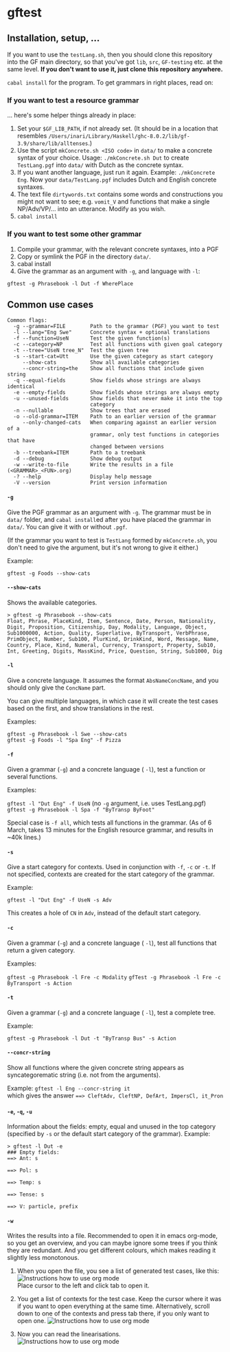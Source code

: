 # gftest

## Installation, setup, …

If you want to use the `testLang.sh`, then you should clone this repository into the GF main directory, so that you've got `lib`, `src`, `GF-testing` etc. at the same level. **If you don't want to use it, just clone this repository anywhere.**

`cabal install` for the program. To get grammars in right places, read on:

### If you want to test a resource grammar

... here's some helper things already in place:

1) Set your `$GF_LIB_PATH`, if not already set. (It should be in a location that resembles `/Users/inari/Library/Haskell/ghc-8.0.2/lib/gf-3.9/share/lib/alltenses`.)
1) Use the script `mkConcrete.sh <ISO code>` in `data/` to make a concrete syntax of your choice. Usage: `./mkConcrete.sh Dut` to create `TestLang.pgf` into `data/` with Dutch as the concrete syntax.
1) If you want another language, just run it again. Example: `./mkConcrete Eng`. Now your `data/TestLang.pgf` includes Dutch and English concrete syntaxes.
1) The text file `dirtywords.txt` contains some words and constructions you might not want to see; e.g. `vomit_V` and functions that make a single NP/Adv/VP/… into an utterance. Modify as you wish.
1) `cabal install`

### If you want to test some other grammar

1) Compile your grammar, with the relevant concrete syntaxes, into a PGF
1) Copy or symlink the PGF in the directory `data/`.
1) cabal install
1) Give the grammar as an argument with `-g`, and language with `-l`:

`gftest -g Phrasebook -l Dut -f WherePlace`


## Common use cases

```
Common flags:
  -g --grammar=FILE        Path to the grammar (PGF) you want to test
  -l --lang="Eng Swe"      Concrete syntax + optional translations
  -f --function=UseN       Test the given function(s)
  -c --category=NP         Test all functions with given goal category
  -t --tree="UseN tree_N"  Test the given tree
  -s --start-cat=Utt       Use the given category as start category
     --show-cats           Show all available categories
     --concr-string=the    Show all functions that include given string
  -q --equal-fields        Show fields whose strings are always identical
  -e --empty-fields        Show fields whose strings are always empty
  -u --unused-fields       Show fields that never make it into the top
                           category
  -n --nullable            Show trees that are erased
  -o --old-grammar=ITEM    Path to an earlier version of the grammar
     --only-changed-cats   When comparing against an earlier version of a
                           grammar, only test functions in categories that have
                           changed between versions
  -b --treebank=ITEM       Path to a treebank
  -d --debug               Show debug output
  -w --write-to-file       Write the results in a file (<GRAMMAR>_<FUN>.org)
  -? --help                Display help message
  -V --version             Print version information
```

#### `-g`

Give the PGF grammar as an argument with `-g`. The grammar must be in `data/` folder, and `cabal install`ed after you have placed the grammar in `data/`. You can give it with or without `.pgf`. 

(If the grammar you want to test is `TestLang` formed by `mkConcrete.sh`, you don't need to give the argument, but it's not wrong to give it either.)

Example:

`gftest -g Foods --show-cats`


#### `--show-cats` 

Shows the available categories.

```
> gftest -g Phrasebook --show-cats
Float, Phrase, PlaceKind, Item, Sentence, Date, Person, Nationality, Digit, Proposition, Citizenship, Day, Modality, Language, Object, Sub1000000, Action, Quality, Superlative, ByTransport, VerbPhrase, PrimObject, Number, Sub100, PlurKind, DrinkKind, Word, Message, Name, Country, Place, Kind, Numeral, Currency, Transport, Property, Sub10, Int, Greeting, Digits, MassKind, Price, Question, String, Sub1000, Dig
```

#### `-l`

Give a concrete language. It assumes the format `AbsNameConcName`, and you should only give the `ConcName` part.

You can give multiple languages, in which case it will create the test cases based on the first, and show translations in the rest.

Examples:

`gftest -g Phrasebook -l Swe --show-cats`  
`gftest -g Foods -l "Spa Eng" -f Pizza`

#### `-f` 

Given a grammar (`-g`) and a concrete language ( `-l`), test a function or several functions. 

Examples:

`gftest -l "Dut Eng" -f UseN` (no `-g` argument, i.e. uses TestLang.pgf)  
`gftest -g Phrasebook -l Spa -f "ByTransp ByFoot"`

Special case is `-f all`, which tests all functions in the grammar. (As of 6 March, takes 13 minutes for the English resource grammar, and results in ~40k lines.)

#### `-s`

Give a start category for contexts. Used in conjunction with `-f`, `-c` or `-t`. If not specified, contexts are created for the start category of the grammar.

Example:

`gftest -l "Dut Eng" -f UseN -s Adv`

This creates a hole of `CN` in `Adv`, instead of the default start category.

#### `-c`

Given a grammar (`-g`) and a concrete language ( `-l`), test all functions that return a given category.

Examples:

`gftest -g Phrasebook -l Fre -c Modality`
`gfTest -g Phrasebook -l Fre -c ByTransport -s Action`


#### `-t`

Given a grammar (`-g`) and a concrete language ( `-l`), test a complete tree.

Example:

`gftest -g Phrasebook -l Dut -t "ByTransp Bus" -s Action`

#### `--concr-string`

Show all functions where the given concrete string appears as syncategorematic string (i.e. not from the arguments).

Example:
`gftest -l Eng --concr-string it`  
which gives the answer `==> CleftAdv, CleftNP, DefArt, ImpersCl, it_Pron`

#### `-e`, `-q`, `-u`

Information about the fields: empty, equal and unused in the top category (specified by `-s` or the default start category of the grammar). Example:

```
> gftest -l Dut -e
### Empty fields:
==> Ant: s

==> Pol: s

==> Temp: s

==> Tense: s

==> V: particle, prefix
```

#### `-w`

Writes the results into a file. Recommended to open it in emacs org-mode, so you get an overview, and you can maybe ignore some trees if you think they are redundant. And you get different colours, which makes reading it slightly less monotonous.

1) When you open the file, you see a list of generated test cases, like this: ![Instructions how to use org mode](https://raw.githubusercontent.com/inariksit/GF-testing/master/doc/instruction-1.png)  
Place cursor to the left and click tab to open it.
2) You get a list of contexts for the test case. Keep the cursor where it was if you want to open everything at the same time. Alternatively, scroll down to one of the contexts and press tab there, if you only want to open one.
![Instructions how to use org mode](https://raw.githubusercontent.com/inariksit/GF-testing/master/doc/instruction-2.png)  

3) Now you can read the linearisations.  
![Instructions how to use org mode](https://raw.githubusercontent.com/inariksit/GF-testing/master/doc/instruction-3.png)

